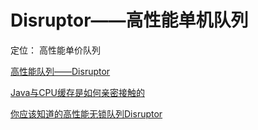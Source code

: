 # Disruptor——高性能单机队列

定位： 高性能单价队列





[高性能队列——Disruptor](https://tech.meituan.com/disruptor.html)

[Java与CPU缓存是如何亲密接触的](https://mp.weixin.qq.com/s/ODJqoiHYwAhRCMnVjunsbQ)

[你应该知道的高性能无锁队列Disruptor](https://juejin.im/post/5b5f10d65188251ad06b78e3?utm_source=gold_browser_extension)